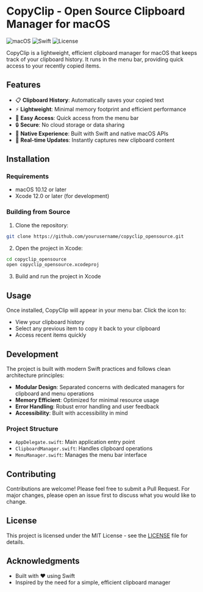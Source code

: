 # CopyClip - Open Source Clipboard Manager for macOS

![macOS](https://img.shields.io/badge/macOS-10.12+-000000?style=for-the-badge&logo=apple&logoColor=white)
![Swift](https://img.shields.io/badge/Swift-5.0+-FA7343?style=for-the-badge&logo=swift&logoColor=white)
![License](https://img.shields.io/badge/license-MIT-blue.svg?style=for-the-badge)

CopyClip is a lightweight, efficient clipboard manager for macOS that keeps track of your clipboard history. It runs in the menu bar, providing quick access to your recently copied items.

## Features

- 📋 **Clipboard History**: Automatically saves your copied text
- ⚡ **Lightweight**: Minimal memory footprint and efficient performance
- 🎯 **Easy Access**: Quick access from the menu bar
- 🔒 **Secure**: No cloud storage or data sharing
- 🎨 **Native Experience**: Built with Swift and native macOS APIs
- 🔄 **Real-time Updates**: Instantly captures new clipboard content

## Installation

### Requirements
- macOS 10.12 or later
- Xcode 12.0 or later (for development)

### Building from Source
1. Clone the repository:
```bash
git clone https://github.com/yourusername/copyclip_opensource.git
```

2. Open the project in Xcode:
```bash
cd copyclip_opensource
open copyclip_opensource.xcodeproj
```

3. Build and run the project in Xcode

## Usage

Once installed, CopyClip will appear in your menu bar. Click the icon to:
- View your clipboard history
- Select any previous item to copy it back to your clipboard
- Access recent items quickly

## Development

The project is built with modern Swift practices and follows clean architecture principles:

- **Modular Design**: Separated concerns with dedicated managers for clipboard and menu operations
- **Memory Efficient**: Optimized for minimal resource usage
- **Error Handling**: Robust error handling and user feedback
- **Accessibility**: Built with accessibility in mind

### Project Structure
- `AppDelegate.swift`: Main application entry point
- `ClipboardManager.swift`: Handles clipboard operations
- `MenuManager.swift`: Manages the menu bar interface

## Contributing

Contributions are welcome! Please feel free to submit a Pull Request. For major changes, please open an issue first to discuss what you would like to change.

## License

This project is licensed under the MIT License - see the [LICENSE](LICENSE) file for details.

## Acknowledgments

- Built with ❤️ using Swift
- Inspired by the need for a simple, efficient clipboard manager 
